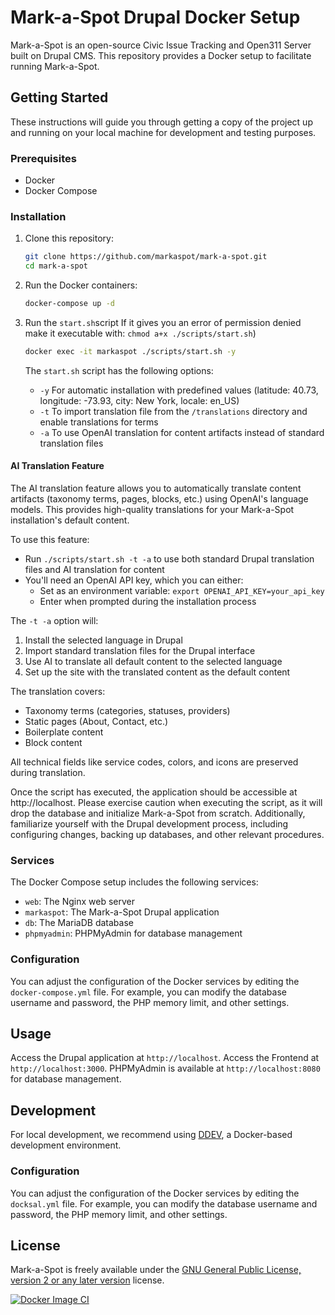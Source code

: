 # Mark-a-Spot Drupal Docker Setup

Mark-a-Spot is an open-source Civic Issue Tracking and Open311 Server built on Drupal CMS. This repository provides a Docker setup to facilitate running Mark-a-Spot.

## Getting Started

These instructions will guide you through getting a copy of the project up and running on your local machine for development and testing purposes.

### Prerequisites

- Docker
- Docker Compose

### Installation

1. Clone this repository:
    ```bash
    git clone https://github.com/markaspot/mark-a-spot.git
    cd mark-a-spot
    ```

2. Run the Docker containers:
    ```bash
    docker-compose up -d
    ```

3. Run the `start.sh`script
   If it gives you an error of permission denied make it executable with: `chmod a+x ./scripts/start.sh`)
    ```bash
   docker exec -it markaspot ./scripts/start.sh -y
    ```
   The `start.sh` script has the following options:
   - `-y` For automatic installation with predefined values (latitude: 40.73, longitude: -73.93, city: New York, locale: en_US)
   - `-t` To import translation file from the `/translations` directory and enable translations for terms
   - `-a` To use OpenAI translation for content artifacts instead of standard translation files

#### AI Translation Feature

The AI translation feature allows you to automatically translate content artifacts (taxonomy terms, pages, blocks, etc.) using OpenAI's language models. This provides high-quality translations for your Mark-a-Spot installation's default content.

To use this feature:
- Run `./scripts/start.sh -t -a` to use both standard Drupal translation files and AI translation for content
- You'll need an OpenAI API key, which you can either:
  - Set as an environment variable: `export OPENAI_API_KEY=your_api_key`
  - Enter when prompted during the installation process

The `-t -a` option will:
1. Install the selected language in Drupal
2. Import standard translation files for the Drupal interface
3. Use AI to translate all default content to the selected language
4. Set up the site with the translated content as the default content

The translation covers:
- Taxonomy terms (categories, statuses, providers)
- Static pages (About, Contact, etc.)
- Boilerplate content
- Block content

All technical fields like service codes, colors, and icons are preserved during translation.

Once the script has executed, the application should be accessible at http://localhost. Please exercise caution when executing the script, as it will drop the database and initialize Mark-a-Spot from scratch. Additionally, familiarize yourself with the Drupal development process, including configuring changes, backing up databases, and other relevant procedures.

### Services

The Docker Compose setup includes the following services:

- `web`: The Nginx web server
- `markaspot`: The Mark-a-Spot Drupal application
- `db`: The MariaDB database
- `phpmyadmin`: PHPMyAdmin for database management

### Configuration

You can adjust the configuration of the Docker services by editing the `docker-compose.yml` file. For example, you can modify the database username and password, the PHP memory limit, and other settings.

## Usage

Access the Drupal application at `http://localhost`.
Access the Frontend at `http://localhost:3000`.
PHPMyAdmin is available at `http://localhost:8080` for database management.

## Development

For local development, we recommend using [DDEV](https://ddev.com), a Docker-based development environment.


### Configuration

You can adjust the configuration of the Docker services by editing the `docksal.yml` file. For example, you can modify the database username and password, the PHP memory limit, and other settings.

## License

Mark-a-Spot is freely available under the [GNU General Public License, version 2 or any later version](https://www.gnu.org/licenses/old-licenses/gpl-2.0.en.html) license.


[![Docker Image CI](https://github.com/markaspot/mark-a-spot/actions/workflows/docker-image.yml/badge.svg)](https://github.com/markaspot/mark-a-spot/actions/workflows/docker-image.yml)
